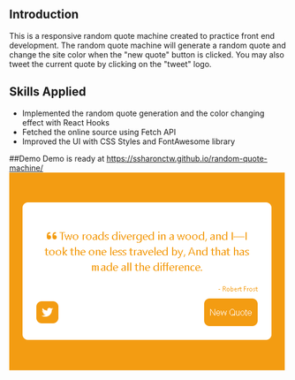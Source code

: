 ## Introduction
This is a responsive random quote machine created to practice front end development. 
The random quote machine will generate a random quote and change the site color when the "new quote" button is clicked. You may also tweet the current quote by clicking on the "tweet" logo. 

## Skills Applied
- Implemented the random quote generation and the color changing effect with React Hooks
- Fetched the online source using Fetch API 
- Improved the UI with CSS Styles and FontAwesome library

##Demo
Demo is ready at https://ssharonctw.github.io/random-quote-machine/
![Demo picture](doc/random-quote-machine-demo.PNG)
